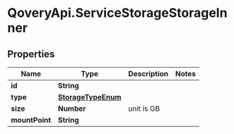 # QoveryApi.ServiceStorageStorageInner

## Properties

Name | Type | Description | Notes
------------ | ------------- | ------------- | -------------
**id** | **String** |  | 
**type** | [**StorageTypeEnum**](StorageTypeEnum.md) |  | 
**size** | **Number** | unit is GB | 
**mountPoint** | **String** |  | 


